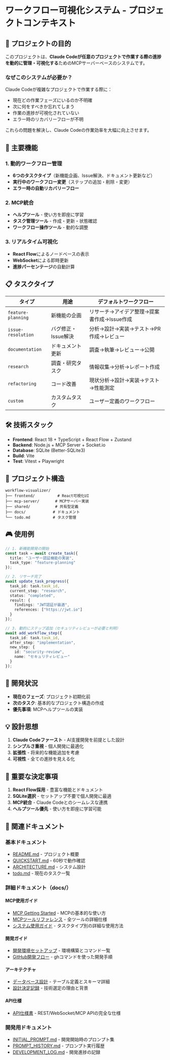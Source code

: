 # ワークフロー可視化システム - プロジェクトコンテキスト

## 🎯 プロジェクトの目的

このプロジェクトは、**Claude Codeが任意のプロジェクトで作業する際の進捗を動的に管理・可視化する**ためのMCPサーバーベースのシステムです。

### なぜこのシステムが必要か？

Claude Codeが複雑なプロジェクトで作業する際に：
- 現在どの作業フェーズにいるのか不明確
- 次に何をすべきか忘れてしまう
- 作業の進捗が可視化されていない
- エラー時のリカバリーフローが不明

これらの問題を解決し、Claude Codeの作業効率を大幅に向上させます。

## 🚀 主要機能

### 1. 動的ワークフロー管理
- **6つのタスクタイプ**（新機能企画、Issue解決、ドキュメント更新など）
- **実行中のワークフロー変更**（ステップの追加・削除・変更）
- **エラー時の自動リカバリーフロー**

### 2. MCP統合
- **ヘルプツール** - 使い方を即座に学習
- **タスク管理ツール** - 作成・更新・状態確認
- **ワークフロー操作ツール** - 動的な調整

### 3. リアルタイム可視化
- **React Flow**によるノードベースの表示
- **WebSocket**による即時更新
- **進捗パーセンテージ**の自動計算

## 📋 タスクタイプ

| タイプ | 用途 | デフォルトワークフロー |
|--------|------|------------------------|
| `feature-planning` | 新機能の企画 | リサーチ→アイデア整理→提案書作成→Issue作成 |
| `issue-resolution` | バグ修正・Issue解決 | 分析→設計→実装→テスト→PR作成→レビュー |
| `documentation` | ドキュメント更新 | 調査→執筆→レビュー→公開 |
| `research` | 調査・研究タスク | 情報収集→分析→レポート作成 |
| `refactoring` | コード改善 | 現状分析→設計→実装→テスト→性能測定 |
| `custom` | カスタムタスク | ユーザー定義のワークフロー |

## 🛠️ 技術スタック

- **Frontend**: React 18 + TypeScript + React Flow + Zustand
- **Backend**: Node.js + MCP Server + Socket.io
- **Database**: SQLite (Better-SQLite3)
- **Build**: Vite
- **Test**: Vitest + Playwright

## 📁 プロジェクト構造

```
workflow-visualizer/
├── frontend/          # React可視化UI
├── mcp-server/       # MCPサーバー実装
├── shared/           # 共有型定義
├── docs/            # ドキュメント
└── todo.md          # タスク管理
```

## 🎮 使用例

```typescript
// 1. 新機能開発の開始
const task = await create_task({
  title: "ユーザー認証機能の実装",
  task_type: "feature-planning"
});

// 2. リサーチ完了
await update_task_progress({
  task_id: task.task_id,
  current_step: "research",
  status: "completed",
  result: { 
    findings: "JWT認証が最適",
    references: ["https://jwt.io"]
  }
});

// 3. 動的にステップ追加（セキュリティレビューが必要と判明）
await add_workflow_step({
  task_id: task.task_id,
  after_step: "implementation",
  new_step: {
    id: "security-review",
    name: "セキュリティレビュー"
  }
});
```

## 🚦 開発状況

- **現在のフェーズ**: プロジェクト初期化前
- **次のタスク**: 基本的なプロジェクト構造の作成
- **優先事項**: MCPヘルプツールの実装

## 💡 設計思想

1. **Claude Codeファースト** - AI支援開発を前提とした設計
2. **シンプルさ重視** - 個人開発に最適化
3. **拡張性** - 将来的な機能追加を考慮
4. **可視性** - 全ての進捗を見える化

## 📝 重要な決定事項

1. **React Flow採用** - 豊富な機能とドキュメント
2. **SQLite選択** - セットアップ不要で個人開発に最適
3. **MCP統合** - Claude Codeとのシームレスな連携
4. **ヘルプツール優先** - 使い方を即座に学習可能

## 🔗 関連ドキュメント

### 基本ドキュメント
- [README.md](./README.md) - プロジェクト概要
- [QUICKSTART.md](./QUICKSTART.md) - 60秒で動作確認
- [ARCHITECTURE.md](./ARCHITECTURE.md) - システム設計
- [todo.md](./todo.md) - 現在のタスク一覧

### 詳細ドキュメント（docs/）

#### MCP使用ガイド
- [MCP Getting Started](./docs/mcp-usage/getting-started.md) - MCPの基本的な使い方
- [MCPツールリファレンス](./docs/mcp-usage/tool-reference.md) - 全ツールの詳細仕様
- [システム使用ガイド](./docs/mcp-usage/system-usage.md) - タスクタイプ別の詳細な使用方法

#### 開発ガイド
- [開発環境セットアップ](./docs/development/development.md) - 環境構築とコマンド一覧
- [GitHub開発フロー](./docs/development/git-workflow.md) - ghコマンドを使った開発手順

#### アーキテクチャ
- [データベース設計](./docs/architecture/database.md) - テーブル定義とスキーマ詳細
- [設計決定記録](./docs/architecture/adr/) - 技術選定の理由と背景

#### API仕様
- [API仕様書](./docs/api/api-spec.md) - REST/WebSocket/MCP APIの完全な仕様

### 開発用ドキュメント
- [INITIAL_PROMPT.md](./INITIAL_PROMPT.md) - 開発開始時のプロンプト集
- [PROMPT_HISTORY.md](./PROMPT_HISTORY.md) - プロンプト実行履歴
- [DEVELOPMENT_LOG.md](./DEVELOPMENT_LOG.md) - 開発進捗の記録
